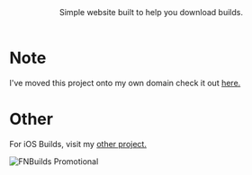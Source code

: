 <div align=center>
Simple website built to help you download builds.
</div>
<br>

# Note
I've moved this project onto my own domain check it out [here.](http://crunnie.xyz/builds/ "Crunnie's FNBuilds")

# Other
For iOS Builds, visit my [other project.](https://github.com/Crunnie/Fortnite-iOS-Archive "Crunnie's Fortnite iOS Archive")

<img src="https://media.discordapp.net/attachments/751304558453719176/936195654806548542/promotional.png" alt="FNBuilds Promotional">


